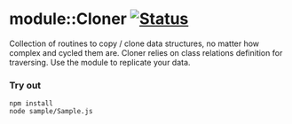 
# module::Cloner [![Status](https://github.com/Wandalen/wCloner/workflows/Test/badge.svg)](https://github.com/Wandalen/wCloner}/actions?query=workflow%3ATest)

Collection of routines to copy / clone data structures, no matter how complex and cycled them are. Cloner relies on class relations definition for traversing. Use the module to replicate your data.

### Try out
```
npm install
node sample/Sample.js
```






































































